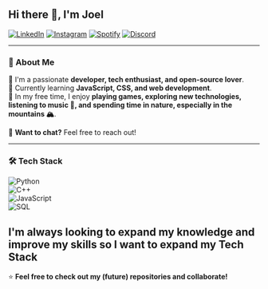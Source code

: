 ## Hi there 👋, I'm Joel  

[![LinkedIn](https://img.shields.io/badge/LinkedIn-0077B5?style=for-the-badge&logo=linkedin&logoColor=white)](www.linkedin.com/in/joel-ferreira20)
[![Instagram](https://img.shields.io/badge/Instagram-E4405F?style=for-the-badge&logo=instagram&logoColor=white)](https://www.instagram.com/joelferreira.13/)
[![Spotify](https://img.shields.io/badge/Spotify-1DB954?style=for-the-badge&logo=spotify&logoColor=white)](https://open.spotify.com/user/lvkzysoqy3tn2kjxq582bue4b)
[![Discord](https://img.shields.io/badge/Discord-5865F2?style=for-the-badge&logo=discord&logoColor=white)](https://discord.com/users/joelfer13)

---

### 📌 About Me  
🔹 I'm a passionate **developer, tech enthusiast, and open-source lover**.  
🔹 Currently learning **JavaScript, CSS, and web development**.  
🔹 In my free time, I enjoy **playing games, exploring new technologies, listening to music 🎵, and spending time in nature, especially in the mountains 🏔️**.    

💬 **Want to chat?** Feel free to reach out! 

---

### 🛠️ Tech Stack  
![Python](https://img.shields.io/badge/Python-3776AB?style=for-the-badge&logo=python&logoColor=white)  
![C++](https://img.shields.io/badge/C++-00599C?style=for-the-badge&logo=c%2B%2B&logoColor=white)  
![JavaScript](https://img.shields.io/badge/JavaScript-F7DF1E?style=for-the-badge&logo=javascript&logoColor=black)  
![SQL](https://img.shields.io/badge/SQL-4479A1?style=for-the-badge&logo=postgresql&logoColor=white)  

**I'm always looking to expand my knowledge and improve my skills so I want to expand my Tech Stack** 
---

⭐ **Feel free to check out my (future) repositories and collaborate!**  
